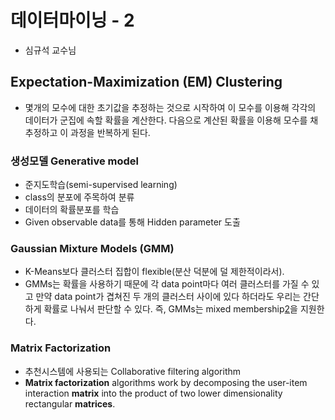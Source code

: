# 데이터마이닝 - 2

- 심규석 교수님

## Expectation-Maximization (EM) Clustering

- 몇개의 모수에 대한 초기값을 추정하는 것으로 시작하여 이 모수를 이용해 각각의 데이터가 군집에 속할 확률을 계산한다. 다음으로 계산된 확률을 이용해 모수를 채추정하고 이 과정을 반복하게 된다.

### 생성모델 Generative model

- 준지도학습(semi-supervised learning) 
- class의 분포에 주목하여 분류
- 데이터의 확률분포를 학습 
- Given observable data를 통해 Hidden parameter 도출

### Gaussian Mixture Models (GMM)

- K-Means보다 클러스터 집합이 flexible(분산 덕분에 덜 제한적이라서).
- GMMs는 확률을 사용하기 때문에 각 data point마다 여러 클러스터를 가질 수 있고 만약 data point가 겹쳐진 두 개의 클러스터 사이에 있다 하더라도 우리는 간단하게 확률로 나눠서 판단할 수 있다. 즉, GMMs는 mixed membership[2](https://michigusa-nlp.tistory.com/27#footnote_27_2)을 지원한다.

### Matrix Factorization

- 추천시스템에 사용되는 Collaborative filtering algorithm
-  **Matrix factorization** algorithms work by decomposing the user-item interaction **matrix** into the product of two lower dimensionality rectangular **matrices**.
